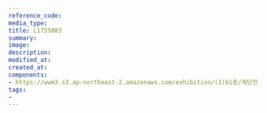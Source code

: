 ```yaml
---
reference_code:
media_type:
title: L1755083
summary:
image:
description:
modified_at:
created_at:
components:
- https://wwm3.s3.ap-northeast-2.amazonaws.com/exhibition/(1)b1층/계단전시(호소의벽)/L1755083.jpg
tags:
-
---
```

